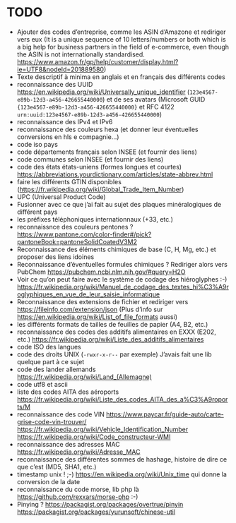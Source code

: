 TODO
====

 - Ajouter des codes d’entreprise, comme les ASIN d’Amazone et rediriger vers eux (It is a unique sequence of 10 letters/numbers or both which is a big help for business partners in the field of e-commerce, even though the ASIN is not internationally standardised. <https://www.amazon.fr/gp/help/customer/display.html?ie=UTF8&nodeId=201889580>) 
 - Texte descriptif à minima en anglais et en français des différents codes
 - reconnaissance des UUID <https://en.wikipedia.org/wiki/Universally_unique_identifier> (`123e4567-e89b-12d3-a456-426655440000`) et de ses avatars (Microsoft GUID `{123e4567-e89b-12d3-a456-426655440000}` et RFC 4122 `urn:uuid:123e4567-e89b-12d3-a456-426655440000`)
 - reconnaissance des IPv4 et IPv6
 - reconnaissance des couleurs hexa (et donner leur éventuelles conversions en hls e compagnie…)
 - code iso pays
 - code départements français selon INSEE (et fournir des liens)
 - code communes selon INSEE (et fournir des liens)
 - code des états états-uniens (formes longues et courtes) <https://abbreviations.yourdictionary.com/articles/state-abbrev.html>
 - faire les différents GTIN disponibles (https://fr.wikipedia.org/wiki/Global_Trade_Item_Number)
 - UPC (Universal Product Code) 
 - Fusionner avec ce que j’ai fait au sujet des plaques minéralogiques de différent pays
 - les préfixes téléphoniques internationnaux (+33, etc.)
 - reconnaissnce des couleurs pentones ?  <https://www.pantone.com/color-finder#/pick?pantoneBook=pantoneSolidCoatedV3M2>
 - Reconnaissance des éléments chimiques de base (C, H, Mg, etc.) et proposer des liens idoines
 - Reconnaissance d’éventuelles formules chimiques ?  Rediriger alors vers PubChem <https://pubchem.ncbi.nlm.nih.gov/#query=H2O>
 - Voir ce qu’on peut faire avec le système de codage des hiéroglyphes :-) <https://fr.wikipedia.org/wiki/Manuel_de_codage_des_textes_hi%C3%A9roglyphiques_en_vue_de_leur_saisie_informatique>
 - Reconnaissance des extensions de fichier et rediriger vers <https://fileinfo.com/extension/json> (Plus d’info sur <https://en.wikipedia.org/wiki/List_of_file_formats> aussi)
 - les différents formats de tailles de feuilles de papier (A4, B2, etc.)
 - reconnaissance des codes des additifs alimentaires en EXXX (E202, etc.) <https://fr.wikipedia.org/wiki/Liste_des_additifs_alimentaires>
 - code ISO des langues
 - code des droits UNIX (`-rwxr-x-r--` par exemple) J’avais fait une lib quelque part à ce sujet
 - code des lander allemands <https://fr.wikipedia.org/wiki/Land_(Allemagne)>
 - code utf8 et ascii
 - liste des codes AITA des aéroports <https://fr.wikipedia.org/wiki/Liste_des_codes_AITA_des_a%C3%A9roports/M>
 - reconnaissance des code VIN <https://www.paycar.fr/guide-auto/carte-grise-code-vin-trouver/> <https://fr.wikipedia.org/wiki/Vehicle_Identification_Number> <https://fr.wikipedia.org/wiki/Code_constructeur-WMI>
 - reconnaissance des adresses MAC <https://fr.wikipedia.org/wiki/Adresse_MAC>
 - reconnaissance des différentes sommes de hashage, histoire de dire ce que c’est (MD5, SHA1, etc.)
 - timestamp unix ! ;-) <https://en.wikipedia.org/wiki/Unix_time> qui donne la conversion de la date
 - reconnaissance du code morse, lib php là <https://github.com/rexxars/morse-php> :-)
 - Pinying ? <https://packagist.org/packages/overtrue/pinyin> <https://packagist.org/packages/yurunsoft/chinese-util>